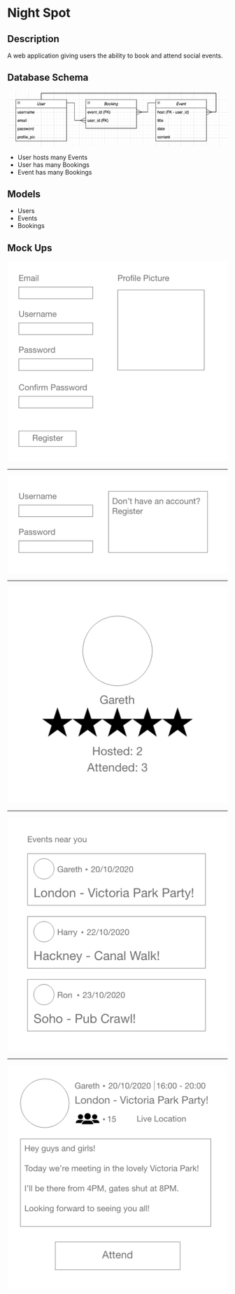 # Night Spot

## Description
A web application giving users the ability to book and attend social events.

## Database Schema
![Schema](mockups/UML_3.png)
- User hosts many Events
- User has many Bookings
- Event has many Bookings

## Models
- Users
- Events
- Bookings

## Mock Ups
![Register](mockups/Register.png)
_________________________
![Login](mockups/Login.png)
_________________________
![Profile](mockups/Profile.png)
_________________________
![Events](mockups/Events.png)
_________________________
![Event](mockups/Event.png)
